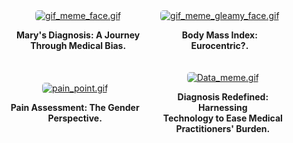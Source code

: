 
<div style="display: flex; flex-direction: column; align-items: center;">
    <div style="display: flex; justify-content: center; align-items: center;">
        <div style="flex: 1; margin-right: 10px; margin-bottom: 20px; text-align: center;">
            <a href="blog_post_one">
                <img alt="gif_meme_face.gif" src="https://github.com/23W-GBAC/Azukaego_blog/blob/main/blog_gif/gif_meme_face.gif?raw=true" style="max-width: 100%; border-radius: 5px; height: auto;" />
            </a>
            <p><strong>Mary's Diagnosis: A Journey <br>Through Medical Bias.</strong></p>
        </div>
        <div style="flex: 1; margin-left: 10px; margin-bottom: 20px; text-align: center;">
            <a href="blog_post_two">
                <img alt="gif_meme_gleamy_face.gif" src="https://github.com/23W-GBAC/Azukaego_blog/blob/main/blog_gif/gif_meme_gleamy_face.gif?raw=true" style="max-width: 100%; border-radius: 5px; height: auto;" />
            </a>
            <p><strong>Body Mass Index: Eurocentric?.</strong></p>
        </div>
    </div>
    <div style="display: flex; justify-content: center; align-items: center;">
        <div style="flex: 1; margin-right: 10px; margin-bottom: 20px; text-align: center;">
            <a href="blog_post_three">
                <img alt="pain_point.gif" src="https://github.com/23W-GBAC/Azukaego_blog/blob/main/blog_gif/pain_point.gif?raw=true" style="max-width: 100%; border-radius: 5px; height: auto;" />
            </a>
            <p><strong>Pain Assessment: The Gender <br>Perspective.</strong></p>
        </div>
        <div style="flex: 1; margin-left: 10px; margin-bottom: 20px; text-align: center;">
            <a href="blog_post_four">
                <img alt="Data_meme.gif" src="https://github.com/23W-GBAC/Azukaego_blog/blob/main/blog_gif/Data_meme.gif?raw=true" style="max-width: 100%; border-radius: 5px; height: auto;" />
            </a>
            <p><strong>Diagnosis Redefined: Harnessing <br>Technology to Ease Medical <br>Practitioners' Burden.</strong></p>
        </div>
    </div>
</div>

